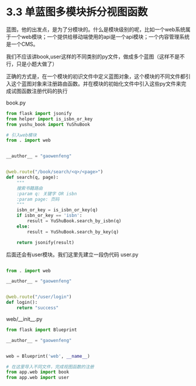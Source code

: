# 3.3 单蓝图多模块拆分视图函数

蓝图，他的出发点，是为了分模块的。什么是模块级别的呢，比如一个web系统属于一个web模块；一个提供给移动端使用的api是一个api模块；一个内容管理系统是一个CMS。

我们不应该讲book,user这样的不同类别的py文件，做成多个蓝图（这样不是不行，只是小题大做了）

正确的方式是，在一个模块的初识文件中定义蓝图对象，这个模块的不同文件都引入这个蓝图对象来注册路由函数。并在模块的初始化文件中引入这些py文件来完成试图函数注册代码的执行

book.py

```python
from flask import jsonify
from helper import is_isbn_or_key
from yushu_book import YuShuBook

# 引入web模块
from . import web


__author__ = "gaowenfeng"


@web.route("/book/search/<q>/<page>")
def search(q, page):
    """
    搜索书籍路由
    :param q: 关键字 OR isbn
    :param page: 页码
    """
    isbn_or_key = is_isbn_or_key(q)
    if isbn_or_key == 'isbn':
        result = YuShuBook.search_by_isbn(q)
    else:
        result = YuShuBook.search_by_key(q)

    return jsonify(result)


```

后面还会有user模块。我们这里先建立一段伪代码
user.py

```python

from . import web

__author__ = "gaowenfeng"


@web.route("/user/login")
def login():
    return "success"
```

web/\_\_init__.py

```python
from flask import Blueprint

__author__ = "gaowenfeng"


web = Blueprint('web', __name__)

# 在这里导入不同文件，完成视图函数的注册
from app.web import book
from app.web import user
```

